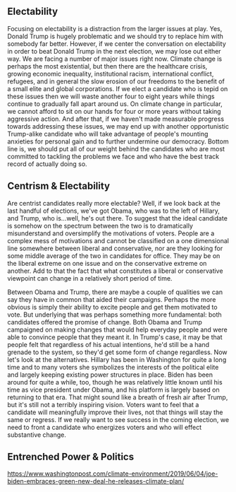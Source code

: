 ## Electability
Focusing on electability is a distraction from the larger issues at play. Yes,
Donald Trump is hugely problematic and we should try to replace him with
somebody far better. However, if we center the conversation on electability in
order to beat Donald Trump in the next election, we may lose out either way.
We are facing a number of major issues right now. Climate change is perhaps the
most existential, but then there are the healthcare crisis, growing economic
inequality, institutional racism, international conflict, refugees, and in
general the slow erosion of our freedoms to the benefit of a small elite and
global corporations. If we elect a candidate who is tepid on these issues then
we will waste another four to eight years while things continue to gradually
fall apart around us. On climate change in particular, we cannot afford to sit
on our hands for four or more years without taking aggressive action. And after
that, if we haven't made measurable progress towards addressing these issues,
we may end up with another opportunistic Trump-alike candidate who will take
advantage of people's mounting anxieties for personal gain and to further
undermine our democracy. Bottom line is, we should put all of our weight behind
the candidates who are most committed to tackling the problems we face and who
have the best track record of actually doing so.

## Centrism & Electability
Are centrist candidates really more electable? Well, if we look back at the
last handful of elections, we've got Obama, who was to the left of Hillary, and
Trump, who is...well, he's out there. To suggest that the ideal candidate is
somehow on the spectrum between the two is to dramatically misunderstand and
oversimplify the motivations of voters. People are a complex mess of
motivations and cannot be classified on a one dimensional line somewhere
between liberal and conservative, nor are they looking for some middle average
of the two in candidates for office. They may be on the liberal extreme on one
issue and on the conservative extreme on another. Add to that the fact that
what constitutes a liberal or conservative viewpoint can change in a relatively
short period of time.

Between Obama and Trump, there are maybe a couple of qualities we can say they
have in common that aided their campaigns. Perhaps the more obvious is simply
their ability to excite people and get them motivated to vote. But underlying
that was perhaps something more fundamental: both candidates offered the
promise of change. Both Obama and Trump campaigned on making changes that would
help everyday people and were able to convince people that they meant it. In
Trump's case, it may be that people felt that regardless of his actual
intentions, he'd still be a hand grenade to the system, so they'd get some form
of change regardless. Now let's look at the alternatives. Hillary has been in
Washington for quite a long time and to many voters she symbolizes the
interests of the political elite and largely keeping existing power structures
in place. Biden has been around for quite a while, too, though he was
relatively little known until his time as vice president under Obama, and his
platform is largely based on returning to that era. That might sound like a
breath of fresh air after Trump, but it's still not a terribly inspiring
vision. Voters want to feel that a candidate will meaningfully improve their
lives, not that things will stay the same or regress. If we really want to see
success in the coming election, we need to front a candidate who energizes
voters and who will effect substantive change.

## Entrenched Power & Politics

https://www.washingtonpost.com/climate-environment/2019/06/04/joe-biden-embraces-green-new-deal-he-releases-climate-plan/
